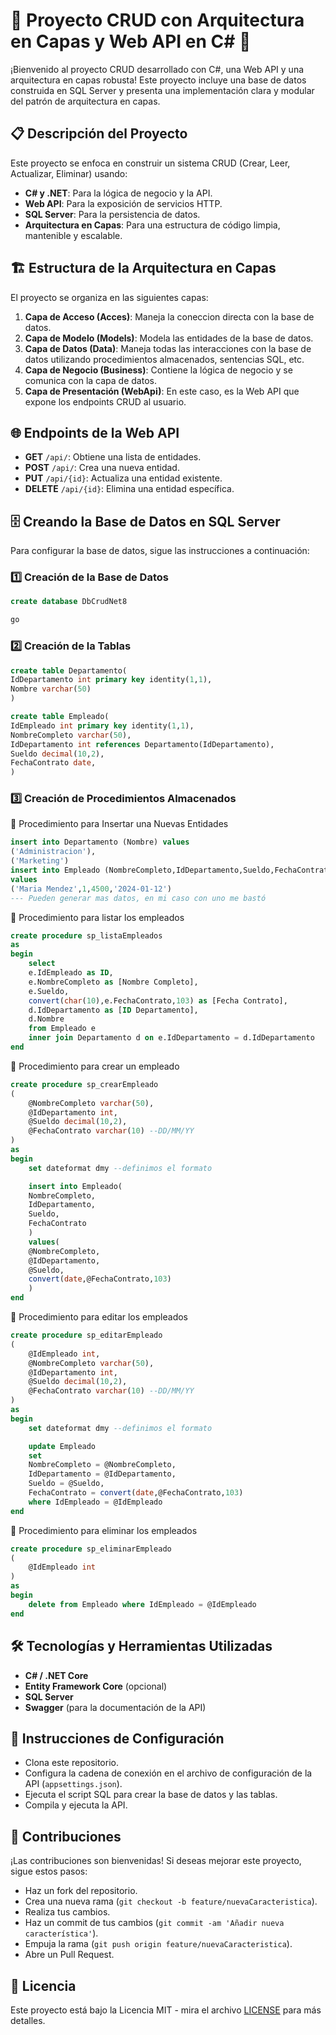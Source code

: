 # 🎉 Proyecto CRUD con Arquitectura en Capas y Web API en C# 🎉

¡Bienvenido al proyecto CRUD desarrollado con C#, una Web API y una arquitectura en capas robusta! Este proyecto incluye una base de datos construida en SQL Server y presenta una implementación clara y modular del patrón de arquitectura en capas.

## 📋 Descripción del Proyecto

Este proyecto se enfoca en construir un sistema CRUD (Crear, Leer, Actualizar, Eliminar) usando:

- **C# y .NET**: Para la lógica de negocio y la API.
- **Web API**: Para la exposición de servicios HTTP.
- **SQL Server**: Para la persistencia de datos.
- **Arquitectura en Capas**: Para una estructura de código limpia, mantenible y escalable.

## 🏗️ Estructura de la Arquitectura en Capas

El proyecto se organiza en las siguientes capas:

1. **Capa de Acceso (Acces)**: Maneja la coneccion directa con la base de datos.
2. **Capa de Modelo (Models)**: Modela las entidades de la base de datos.
3. **Capa de Datos (Data)**: Maneja todas las interacciones con la base de datos utilizando procedimientos almacenados, sentencias SQL, etc.
4. **Capa de Negocio (Business)**: Contiene la lógica de negocio y se comunica con la capa de datos.
5. **Capa de Presentación (WebApi)**: En este caso, es la Web API que expone los endpoints CRUD al usuario.

## 🌐 Endpoints de la Web API

- **GET** `/api/`: Obtiene una lista de entidades.
- **POST** `/api/`: Crea una nueva entidad.
- **PUT** `/api/{id}`: Actualiza una entidad existente.
- **DELETE** `/api/{id}`: Elimina una entidad específica.

## 🗄️ Creando la Base de Datos en SQL Server

Para configurar la base de datos, sigue las instrucciones a continuación:

### 1️⃣ Creación de la Base de Datos

```sql
create database DbCrudNet8

go
```
### 2️⃣ Creación de la Tablas

```sql
create table Departamento(
IdDepartamento int primary key identity(1,1),
Nombre varchar(50)
)

create table Empleado(
IdEmpleado int primary key identity(1,1),
NombreCompleto varchar(50),
IdDepartamento int references Departamento(IdDepartamento),
Sueldo decimal(10,2),
FechaContrato date,
)

```
### 3️⃣ Creación de Procedimientos Almacenados
📄 Procedimiento para Insertar una Nuevas Entidades

```sql
insert into Departamento (Nombre) values
('Administracion'),
('Marketing')
insert into Empleado (NombreCompleto,IdDepartamento,Sueldo,FechaContrato) 
values
('Maria Mendez',1,4500,'2024-01-12')
--- Pueden generar mas datos, en mi caso con uno me bastó
```
📄 Procedimiento para listar los empleados

```sql
create procedure sp_listaEmpleados
as
begin
	select
	e.IdEmpleado as ID,
	e.NombreCompleto as [Nombre Completo],
	e.Sueldo,
	convert(char(10),e.FechaContrato,103) as [Fecha Contrato],
	d.IdDepartamento as [ID Departamento],
	d.Nombre
	from Empleado e
	inner join Departamento d on e.IdDepartamento = d.IdDepartamento
end

```
📄 Procedimiento para crear un empleado
```sql
create procedure sp_crearEmpleado
(
	@NombreCompleto varchar(50),
	@IdDepartamento int,
	@Sueldo decimal(10,2),
	@FechaContrato varchar(10) --DD/MM/YY
)
as
begin
	set dateformat dmy --definimos el formato

	insert into Empleado(
	NombreCompleto,
	IdDepartamento,
	Sueldo,
	FechaContrato
	)
	values(
	@NombreCompleto,
	@IdDepartamento,
	@Sueldo,
	convert(date,@FechaContrato,103)
	)
end
```
📄 Procedimiento para editar los empleados

```sql
create procedure sp_editarEmpleado
(
	@IdEmpleado int,
	@NombreCompleto varchar(50),
	@IdDepartamento int,
	@Sueldo decimal(10,2),
	@FechaContrato varchar(10) --DD/MM/YY
)
as
begin
	set dateformat dmy --definimos el formato

	update Empleado
	set
	NombreCompleto = @NombreCompleto,
	IdDepartamento = @IdDepartamento,
	Sueldo = @Sueldo,
	FechaContrato = convert(date,@FechaContrato,103)
	where IdEmpleado = @IdEmpleado
end
```

📄 Procedimiento para eliminar los empleados
```sql
create procedure sp_eliminarEmpleado
(
	@IdEmpleado int
)
as
begin
	delete from Empleado where IdEmpleado = @IdEmpleado
end
```

## 🛠️ Tecnologías y Herramientas Utilizadas

- **C# / .NET Core**
- **Entity Framework Core** (opcional)
- **SQL Server**
- **Swagger** (para la documentación de la API)

## 🚀 Instrucciones de Configuración

- Clona este repositorio.
- Configura la cadena de conexión en el archivo de configuración de la API (`appsettings.json`).
- Ejecuta el script SQL para crear la base de datos y las tablas.
- Compila y ejecuta la API.

## 🤝 Contribuciones

¡Las contribuciones son bienvenidas! Si deseas mejorar este proyecto, sigue estos pasos:

- Haz un fork del repositorio.
- Crea una nueva rama (`git checkout -b feature/nuevaCaracteristica`).
- Realiza tus cambios.
- Haz un commit de tus cambios (`git commit -am 'Añadir nueva característica'`).
- Empuja la rama (`git push origin feature/nuevaCaracteristica`).
- Abre un Pull Request.

## 📝 Licencia

Este proyecto está bajo la Licencia MIT - mira el archivo [LICENSE](./LICENSE) para más detalles.








